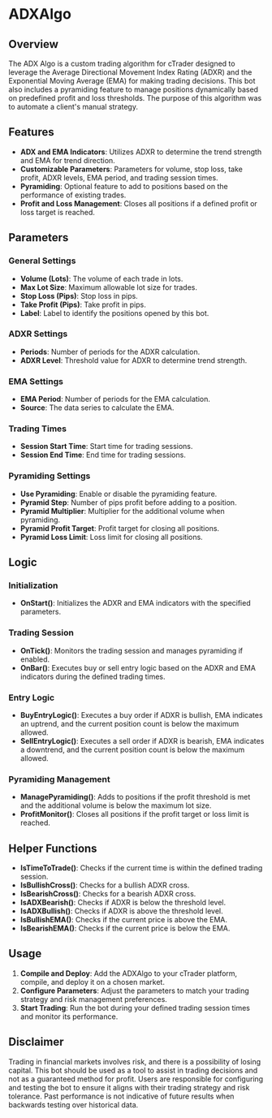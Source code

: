 # ADXAlgo

## Overview
The ADX Algo is a custom trading algorithm for cTrader designed to leverage the Average Directional Movement Index Rating (ADXR) and the Exponential Moving Average (EMA) for making trading decisions. This bot also includes a pyramiding feature to manage positions dynamically based on predefined profit and loss thresholds. The purpose of this algorithm was to automate a client's manual strategy.

## Features
- **ADX and EMA Indicators**: Utilizes ADXR to determine the trend strength and EMA for trend direction.
- **Customizable Parameters**: Parameters for volume, stop loss, take profit, ADXR levels, EMA period, and trading session times.
- **Pyramiding**: Optional feature to add to positions based on the performance of existing trades.
- **Profit and Loss Management**: Closes all positions if a defined profit or loss target is reached.

## Parameters
### General Settings
- **Volume (Lots)**: The volume of each trade in lots.
- **Max Lot Size**: Maximum allowable lot size for trades.
- **Stop Loss (Pips)**: Stop loss in pips.
- **Take Profit (Pips)**: Take profit in pips.
- **Label**: Label to identify the positions opened by this bot.

### ADXR Settings
- **Periods**: Number of periods for the ADXR calculation.
- **ADXR Level**: Threshold value for ADXR to determine trend strength.

### EMA Settings
- **EMA Period**: Number of periods for the EMA calculation.
- **Source**: The data series to calculate the EMA.

### Trading Times
- **Session Start Time**: Start time for trading sessions.
- **Session End Time**: End time for trading sessions.

### Pyramiding Settings
- **Use Pyramiding**: Enable or disable the pyramiding feature.
- **Pyramid Step**: Number of pips profit before adding to a position.
- **Pyramid Multiplier**: Multiplier for the additional volume when pyramiding.
- **Pyramid Profit Target**: Profit target for closing all positions.
- **Pyramid Loss Limit**: Loss limit for closing all positions.

## Logic
### Initialization
- **OnStart()**: Initializes the ADXR and EMA indicators with the specified parameters.

### Trading Session
- **OnTick()**: Monitors the trading session and manages pyramiding if enabled.
- **OnBar()**: Executes buy or sell entry logic based on the ADXR and EMA indicators during the defined trading times.

### Entry Logic
- **BuyEntryLogic()**: Executes a buy order if ADXR is bullish, EMA indicates an uptrend, and the current position count is below the maximum allowed.
- **SellEntryLogic()**: Executes a sell order if ADXR is bearish, EMA indicates a downtrend, and the current position count is below the maximum allowed.

### Pyramiding Management
- **ManagePyramiding()**: Adds to positions if the profit threshold is met and the additional volume is below the maximum lot size.
- **ProfitMonitor()**: Closes all positions if the profit target or loss limit is reached.

## Helper Functions
- **IsTimeToTrade()**: Checks if the current time is within the defined trading session.
- **IsBullishCross()**: Checks for a bullish ADXR cross.
- **IsBearishCross()**: Checks for a bearish ADXR cross.
- **IsADXBearish()**: Checks if ADXR is below the threshold level.
- **IsADXBullish()**: Checks if ADXR is above the threshold level.
- **IsBullishEMA()**: Checks if the current price is above the EMA.
- **IsBearishEMA()**: Checks if the current price is below the EMA.

## Usage
1. **Compile and Deploy**: Add the ADXAlgo to your cTrader platform, compile, and deploy it on a chosen market.
2. **Configure Parameters**: Adjust the parameters to match your trading strategy and risk management preferences.
3. **Start Trading**: Run the bot during your defined trading session times and monitor its performance.

## Disclaimer
Trading in financial markets involves risk, and there is a possibility of losing capital. This bot should be used as a tool to assist in trading decisions and not as a guaranteed method for profit. Users are responsible for configuring and testing the bot to ensure it aligns with their trading strategy and risk tolerance. Past performance is not indicative of future results when backwards testing over historical data.
